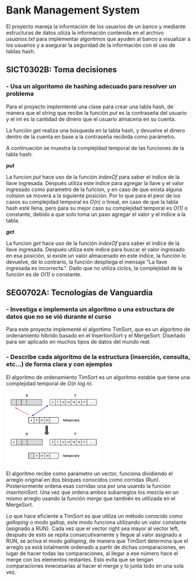 # Bank Management System

El proyecto maneja la información de los usuarios de un banco y mediante estructuras de datos utiiza la información contenida en el archivo *usuarios.txt* para implementar algoritmos que ayuden al banco a visualizar a los usuarios y a asegurar la seguridad de la información con el uso de tablas hash.

## SICT0302B: Toma decisiones

### - Usa un algoritomo de hashing adecuado para resolver un problema

Para el proyecto implemtenté una clase para crear una tabla hash, de manera que el string que recibe la función *put* es la contraseña del usuario y el int es la cantidad de dinero que el usuario almacena en su cuenta. 

La función *get* realiza una búsqueda en la tabla hash, y devuelve el dinero dentro de la cuenta en base a la contraseña recibida como parámetro.

A continuación se muestra la complejidad temporal de las funciones de la tabla hash:

***put***

La funcion *put* hace uso de la función *indexOf* para saber el indice de la llave ingresada. Después utiliza este indice para agregar la llave y el valor ingresado como parametro de la funcion, y en caso de que exista alguna colision se moverá a la siguiente posición. Por lo que para el peor de los casos su complejidad temporal es *O(n)* o lineal, en caso de que la tabla hash esté llena, pero para su mejor caso su complejidad temporal es *O(1)* o constante, debido a que solo toma un paso agregar el valor y el indice a la tabla.

***get***

La funcion *get* hace uso de la función *indexOf* para saber el indice de la llave ingresada. Después utiliza este indice para buscar el valor ingresado en esa posición, si existe un valor almacenado en este índice, la función lo devuelve, de lo contrario, la función despliega el mensaje "La llave ingresada es incorrecta.". Dado que no utiliza ciclos, la complejidad de la función es de *O(1)* o constante.

## SEG0702A: Tecnologías de Vanguardia

### - Investiga e implementa un algoritmo o una estructura de datos que no se vió durante el curso

Para este proyecto implementé el algortimo TimSort, que es un algoritmo de ordenamiento hibrido basado en el InsertionSort y el MergeSort. Diseñado para ser aplicado en muchos tipos de datos del mundo real.

### - Describe cada algoritmo de la estructura (inserción, consulta, etc...) de forma clara y con ejemplos

El algoritmo de ordenamiento TimSort es un algoritmo estable que tiene una complejidad temporal de *O(n log n)*.

![alt tag](https://github.com/saidortigoza/TC1031-Integral-B/blob/main/timsort.png)

El algoritmo recibe como parámetro un vector, funciona dividiendo el arreglo original en dos bloques conocidos como corridas (Run). Posteriormente ordena esas corridas una por una usando la función *insertionSort*. Una vez que ordena ambos subarreglos los mezcla en un mismo arreglo usando la función *merge* que también es utilizada en el MergeSort.

Lo que hace eficiente a TimSort es que utiliza un método conocido como *galloping* o modo gallop, este modo funciona utilizando un valor constante (asignado a RUN). Cada vez que el vector right sea mayor al vector left, después de esto se repita consecutivamente y llegue al valor asignado a RUN, se activa el modo *galloping*, de manera que TimSort determina que el arreglo ya está totalmente ordenado a partir de dichas comparaciones, en lugar de hacer todas las comparaciones, al llegar a ese número hace el merge con los elementos restantes. Esto evita que se tengan comparaciones innecesarias al hacer el merge y lo junta todo en una sola vez.
